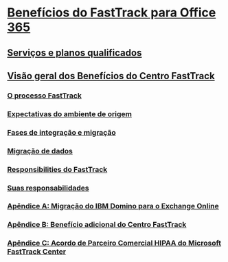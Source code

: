 # [Benefícios do FastTrack para Office 365](fasttrack-benefit-for-office-365.md)
## [Serviços e planos qualificados](eligible-services-and-plans.md)
## [Visão geral dos Benefícios do Centro FastTrack](fasttrack-benefit-overview.md)
### [O processo FastTrack](fasttrack-process.md)
### [Expectativas do ambiente de origem](environment-expectations.md)
### [Fases de integração e migração](onboarding-and-migration.md)
### [Migração de dados](data-migration.md)
### [Responsibilities do FastTrack](fasttrack-responsibilities.md)
### [Suas responsabilidades](your-responsibilities.md)
### [Apêndice A: Migração do IBM Domino para o Exchange Online](from-ibm-domino-to-exchange-online.md)
### [Apêndice B: Benefício adicional do Centro FastTrack](fasttrack-additional-benefits.md)
### [Apêndice C: Acordo de Parceiro Comercial HIPAA do Microsoft FastTrack Center](hipaa-business-associate-agreement.md)

